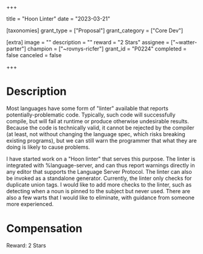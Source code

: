 +++

title = "Hoon Linter"
date = "2023-03-21"

[taxonomies]
grant_type = ["Proposal"]
grant_category = ["Core Dev"]

[extra]
image = ""
description = ""
reward = "2 Stars"
assignee = ["~watter-parter"]
champion = ["~rovnys-ricfer"]
grant_id = "P0224"
completed = false
canceled = false

+++

# Description #

Most languages have some form of "linter" available that reports potentially-problematic code. Typically, such code will successfully compile, but will fail at runtime or produce otherwise undesirable results. Because the code is technically valid, it cannot be rejected by the compiler (at least, not without changing the language spec, which risks breaking existing programs), but we can still warn the programmer that what they are doing is likely to cause problems.

I have started work on a "Hoon linter" that serves this purpose. The linter is integrated with %language-server, and can thus report warnings directly in any editor that supports the Language Server Protocol. The linter can also be invoked as a standalone generator. Currently, the linter only checks for duplicate union tags. I would like to add more checks to the linter, such as detecting when a noun is pinned to the subject but never used. There are also a few warts that I would like to eliminate, with guidance from someone more experienced.

# Compensation #

Reward: 2 Stars
